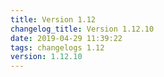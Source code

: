 ```yaml
---
title: Version 1.12
changelog_title: Version 1.12.10
date: 2019-04-29 11:39:22 
tags: changelogs 1.12
version: 1.12.10
---
```

<script src="https://gist.github.com/spinnaker-release/09df518265e3c371a12c5eef7e946b56.js"/>